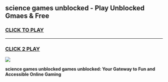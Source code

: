 
## science games unblocked - Play Unblocked Gmaes & Free
<h3>
<a href="https://premium.freeplayer.one?title=science_games_unblocked&ref=20F">CLICK TO PLAY</a></h3>
<hr>

<h3>
<a href="https://premium.freeplayer.one?title=science_games_unblocked&ref=20F">CLICK 2 PLAY</a>
  
</h3>

<a href="https://premium.freeplayer.one?title=science_games_unblocked&ref=20F/"><img src="https://clearcache.store/games.png"></a>


**science games unblocked games unblocked: Your Gateway to Fun and Accessible Online Gaming**
